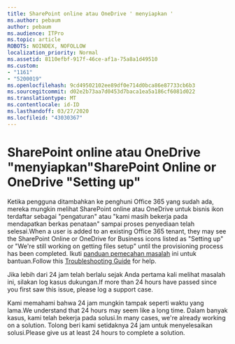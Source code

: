 ```yaml
---
title: SharePoint online atau OneDrive ' menyiapkan '
ms.author: pebaum
author: pebaum
ms.audience: ITPro
ms.topic: article
ROBOTS: NOINDEX, NOFOLLOW
localization_priority: Normal
ms.assetid: 8110efbf-917f-46ce-af1a-75a8a1d49510
ms.custom:
- "1161"
- "5200019"
ms.openlocfilehash: 9cd49502102ee89df0e714d0bca86e87733cb6b3
ms.sourcegitcommit: d02e2b73aa7d0453d7baca1ea5a186cf6081d022
ms.translationtype: MT
ms.contentlocale: id-ID
ms.lasthandoff: 03/27/2020
ms.locfileid: "43030367"
---
```

# <a name="sharepoint-online-or-onedrive-setting-up"></a><span data-ttu-id="c5a83-102">SharePoint online atau OneDrive "menyiapkan"</span><span class="sxs-lookup"><span data-stu-id="c5a83-102">SharePoint Online or OneDrive "Setting up"</span></span>

<span data-ttu-id="c5a83-103">Ketika pengguna ditambahkan ke penghuni Office 365 yang sudah ada, mereka mungkin melihat SharePoint online atau OneDrive untuk bisnis ikon terdaftar sebagai "pengaturan" atau "kami masih bekerja pada mendapatkan berkas penataan" sampai proses penyediaan telah selesai.</span><span class="sxs-lookup"><span data-stu-id="c5a83-103">When a user is added to an existing Office 365 tenant, they may see the SharePoint Online or OneDrive for Business icons listed as "Setting up" or "We're still working on getting files setup" until the provisioning process has been completed.</span></span> <span data-ttu-id="c5a83-104">Ikuti [panduan pemecahan masalah](https://docs.microsoft.com/sharepoint/support/sites/troubleshooting-guide-for-sites-stopped-at-provisioning) ini untuk bantuan.</span><span class="sxs-lookup"><span data-stu-id="c5a83-104">Follow this [Troubleshooting Guide](https://docs.microsoft.com/sharepoint/support/sites/troubleshooting-guide-for-sites-stopped-at-provisioning) for help.</span></span>

<span data-ttu-id="c5a83-105">Jika lebih dari 24 jam telah berlalu sejak Anda pertama kali melihat masalah ini, silakan log kasus dukungan.</span><span class="sxs-lookup"><span data-stu-id="c5a83-105">If more than 24 hours have passed since you first saw this issue, please log a support case.</span></span>

<span data-ttu-id="c5a83-106">Kami memahami bahwa 24 jam mungkin tampak seperti waktu yang lama.</span><span class="sxs-lookup"><span data-stu-id="c5a83-106">We understand that 24 hours may seem like a long time.</span></span> <span data-ttu-id="c5a83-107">Dalam banyak kasus, kami telah bekerja pada solusi.</span><span class="sxs-lookup"><span data-stu-id="c5a83-107">In many cases, we're already working on a solution.</span></span> <span data-ttu-id="c5a83-108">Tolong beri kami setidaknya 24 jam untuk menyelesaikan solusi.</span><span class="sxs-lookup"><span data-stu-id="c5a83-108">Please give us at least 24 hours to complete a solution.</span></span>
